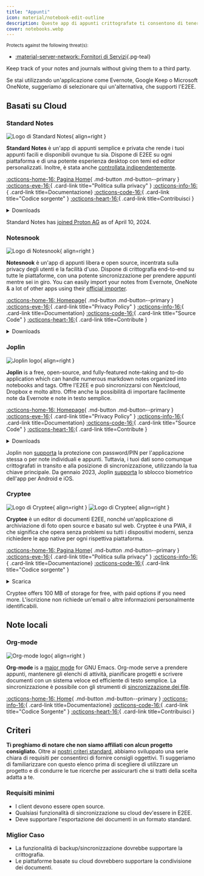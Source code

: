 ```yaml
---
title: "Appunti"
icon: material/notebook-edit-outline
description: Queste app di appunti crittografate ti consentono di tenere traccia delle tue note, senza darle alle terze parti.
cover: notebooks.webp
---
```


<small>Protects against the following threat(s):</small>

- [:material-server-network: Fornitori di Servizi](basics/common-threats.md#privacy-from-service-providers ""){.pg-teal}

Keep track of your notes and journals without giving them to a third party.

Se stai utilizzando un'applicazione come Evernote, Google Keep o Microsoft OneNote, suggeriamo di selezionare qui un'alternativa, che supporti l'E2EE.

## Basati su Cloud

### Standard Notes

<div class="admonition recommendation" markdown>

![Logo di Standard Notes](assets/img/notebooks/standard-notes.svg){ align=right }

**Standard Notes** è un'app di appunti semplice e privata che rende i tuoi appunti facili e disponibili ovunque tu sia. Dispone di E2EE su ogni piattaforma e di una potente esperienza desktop con temi ed editor personalizzati. Inoltre, è stata anche [controllata indipendentemente](https://standardnotes.com/help/2/has-standard-notes-completed-a-third-party-security-audit).

[:octicons-home-16: Pagina Home](https://standardnotes.com){ .md-button .md-button--primary }
[:octicons-eye-16:](https://standardnotes.com/privacy){ .card-link title="Politica sulla privacy" }
[:octicons-info-16:](https://standardnotes.com/help){ .card-link title=Documentazione}
[:octicons-code-16:](https://github.com/standardnotes){ .card-link title="Codice sorgente" }
[:octicons-heart-16:](https://standardnotes.com/donate){ .card-link title=Contribuisci }

<details class="downloads" markdown>
<summary>Downloads</summary>

- [:simple-googleplay: Google Play](https://play.google.com/store/apps/details?id=com.standardnotes)
- [:simple-appstore: App Store](https://apps.apple.com/app/id1285392450)
- [:simple-github: GitHub](https://github.com/standardnotes/app/releases)
- [:fontawesome-brands-windows: Windows](https://standardnotes.com)
- [:simple-apple: macOS](https://standardnotes.com)
- [:simple-linux: Linux](https://standardnotes.com)
- [:octicons-globe-16: Web](https://app.standardnotes.com)

</details>

</div>

Standard Notes has [joined Proton AG](https://standardnotes.com/blog/joining-forces-with-proton) as of April 10, 2024.

### Notesnook

<div class="admonition recommendation" markdown>

![Logo di Notesnook](assets/img/notebooks/notesnook.svg){ align=right }

**Notesnook** è un'app di appunti libera e open source, incentrata sulla privacy degli utenti e la facilità d'uso. Dispone di crittografia end-to-end su tutte le piattaforme, con una potente sincronizzazione per prendere appunti mentre sei in giro. You can easily import your notes from Evernote, OneNote & a lot of other apps using their [official importer](https://importer.notesnook.com).

[:octicons-home-16: Homepage](https://notesnook.com){ .md-button .md-button--primary }
[:octicons-eye-16:](https://notesnook.com/privacy){ .card-link title="Privacy Policy" }
[:octicons-info-16:](https://help.notesnook.com){ .card-link title=Documentation}
[:octicons-code-16:](https://github.com/streetwriters/notesnook){ .card-link title="Source Code" }
[:octicons-heart-16:](https://github.com/streetwriters/notesnook/blob/master/CONTRIBUTING.md){ .card-link title=Contribute }

<details class="downloads" markdown>
<summary>Downloads</summary>

- [:simple-googleplay: Google Play](https://play.google.com/store/apps/details?id=com.streetwriters.notesnook)
- [:simple-appstore: App Store](https://apps.apple.com/app/id1544027013)
- [:simple-github: GitHub](https://github.com/streetwriters/notesnook/releases)
- [:fontawesome-brands-windows: Windows](https://notesnook.com/downloads)
- [:simple-apple: macOS](https://notesnook.com/downloads)
- [:simple-linux: Linux](https://notesnook.com/downloads)
- [:simple-firefoxbrowser: Firefox](https://notesnook.com/notesnook-web-clipper)
- [:simple-googlechrome: Chrome](https://chrome.google.com/webstore/detail/notesnook-web-clipper/kljhpemdlcnjohmfmkogahelkcidieaj)
- [:octicons-globe-16: Web](https://app.notesnook.com)
- [:simple-flathub: Flathub](https://flathub.org/apps/com.notesnook.Notesnook)

</details>

</div>

### Joplin

<div class="admonition recommendation" markdown>

![Joplin logo](assets/img/notebooks/joplin.svg){ align=right }

**Joplin** is a free, open-source, and fully-featured note-taking and to-do application which can handle numerous markdown notes organized into notebooks and tags. Offre l'E2EE e può sincronizzarsi con Nextcloud, Dropbox e molto altro. Offre anche la possibilità di importare facilmente note da Evernote e note in testo semplice.

[:octicons-home-16: Homepage](https://joplinapp.org){ .md-button .md-button--primary }
[:octicons-eye-16:](https://joplinapp.org/privacy){ .card-link title="Privacy Policy" }
[:octicons-info-16:](https://joplinapp.org/help){ .card-link title=Documentation}
[:octicons-code-16:](https://github.com/laurent22/joplin){ .card-link title="Source Code" }
[:octicons-heart-16:](https://joplinapp.org/donate){ .card-link title=Contribute }

<details class="downloads" markdown>
<summary>Downloads</summary>

- [:simple-googleplay: Google Play](https://play.google.com/store/apps/details?id=net.cozic.joplin)
- [:simple-appstore: App Store](https://apps.apple.com/app/id1315599797)
- [:simple-github: GitHub](https://github.com/laurent22/joplin-android/releases)
- [:fontawesome-brands-windows: Windows](https://joplinapp.org/#desktop-applications)
- [:simple-apple: macOS](https://joplinapp.org/#desktop-applications)
- [:simple-linux: Linux](https://joplinapp.org/#desktop-applications)
- [:simple-firefoxbrowser: Firefox](https://addons.mozilla.org/firefox/addon/joplin-web-clipper)
- [:simple-googlechrome: Chrome](https://chrome.google.com/webstore/detail/joplin-web-clipper/alofnhikmmkdbbbgpnglcpdollgjjfek)

</details>

</div>

Joplin non [supporta](https://github.com/laurent22/joplin/issues/289) la protezione con password/PIN per l'applicazione stessa o per note individuali e appunti. Tuttavia, i tuoi dati sono comunque crittografati in transito e alla posizione di sincronizzazione, utilizzando la tua chiave principale. Da gennaio 2023, Joplin [supporta](https://github.com/laurent22/joplin/commit/f10d9f75b055d84416053fab7e35438f598753e9) lo sblocco biometrico dell'app per Android e iOS.

### Cryptee

<div class="admonition recommendation" markdown>

![Logo di Cryptee](./assets/img/notebooks/cryptee.svg#only-light){ align=right }
![Logo di Cryptee](./assets/img/notebooks/cryptee-dark.svg#only-dark){ align=right }

**Cryptee** è un editor di documenti E2EE, nonché un'applicazione di archiviazione di foto open source e basato sul web. Cryptee è una PWA, il che significa che opera senza problemi su tutti i dispositivi moderni, senza richiedere le app native per ogni rispettiva piattaforma.

[:octicons-home-16: Pagina Home](https://crypt.ee){ .md-button .md-button--primary }
[:octicons-eye-16:](https://crypt.ee/privacy){ .card-link title="Politica sulla privacy" }
[:octicons-info-16:](https://crypt.ee/help){ .card-link title=Documentazione}
[:octicons-code-16:](https://github.com/cryptee){ .card-link title="Codice sorgente" }

<details class="downloads" markdown>
<summary>Scarica</summary>

- [:octicons-globe-16: PWA](https://crypt.ee/download)

</details>

</div>

Cryptee offers 100 MB of storage for free, with paid options if you need more. L'iscrizione non richiede un'email o altre informazioni personalmente identificabili.

## Note locali

### Org-mode

<div class="admonition recommendation" markdown>

![Org-mode logo](assets/img/notebooks/org-mode.svg){ align=right }

**Org-mode** is a [major mode](https://gnu.org/software/emacs/manual/html_node/elisp/Major-Modes.html) for GNU Emacs. Org-mode serve a prendere appunti, mantenere gli elenchi di attività, pianificare progetti e scrivere documenti con un sistema veloce ed efficiente di testo semplice. La sincronizzazione è possibile con gli strumenti di [sincronizzazione dei file](file-sharing.md#file-sync).

[:octicons-home-16: Home](https://orgmode.org){ .md-button .md-button--primary }
[:octicons-info-16:](https://orgmode.org/manuals.html){ .card-link title=Documentazione}
[:octicons-code-16:](https://git.savannah.gnu.org/cgit/emacs/org-mode.git){ .card-link title="Codice Sorgente" }
[:octicons-heart-16:](https://liberapay.com/bzg){ .card-link title=Contribuisci }

</details>

</div>

## Criteri

**Ti preghiamo di notare che non siamo affiliati con alcun progetto consigliato.** Oltre ai [nostri criteri standard](about/criteria.md), abbiamo sviluppato una serie chiara di requisiti per consentirci di fornire consigli oggettivi. Ti suggeriamo di familiarizzare con questo elenco prima di scegliere di utilizzare un progetto e di condurre le tue ricerche per assicurarti che si tratti della scelta adatta a te.

### Requisiti minimi

- I client devono essere open source.
- Qualsiasi funzionalità di sincronizzazione su cloud dev'essere in E2EE.
- Deve supportare l'esportazione dei documenti in un formato standard.

### Miglior Caso

- La funzionalità di backup/sincronizzazione dovrebbe supportare la crittografia.
- Le piattaforme basate su cloud dovrebbero supportare la condivisione dei documenti.

